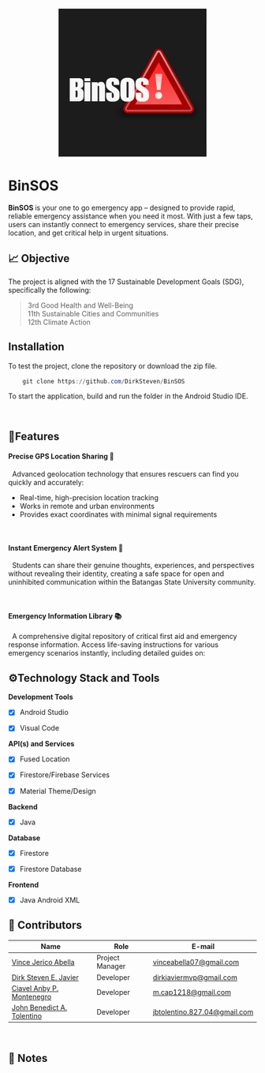 <p align = "center">
  <img src = "logobins.jpg" width = "300" height = "300" alt="LogoInsert"> 
</p>




# BinSOS


<b> BinSOS </b> is your one to go emergency app – designed to provide rapid, reliable emergency assistance when you need it most. With just a few taps, users can instantly connect to emergency services, share their precise location, and get critical help in urgent situations.
<br>


## 📈 Objective </a><br>
The project is aligned with the 17 Sustainable Development Goals (SDG), specifically the following:

> 3rd Good Health and Well-Being <br>
> 11th Sustainable Cities and Communities <br>
> 12th Climate Action <br>


## Installation

To test the project, clone the repository or download the zip file.


``` powershell
    git clone https://github.com/DirkSteven/BinSOS
``` 

To start the application, build and run the folder in the Android Studio IDE. 

<br>






## 🎯Features 




#### Precise GPS Location Sharing 📍    

&nbsp; Advanced geolocation technology that ensures rescuers can find you quickly and accurately:

- Real-time, high-precision location tracking
- Works in remote and urban environments
- Provides exact coordinates with minimal signal requirements

<br>


#### Instant Emergency Alert System 🚨

&nbsp; Students can share their genuine thoughts, experiences, and perspectives without revealing their identity, creating a safe space for open and uninhibited communication within the Batangas State University community.  

<br>


#### Emergency Information Library 📚

&nbsp; A comprehensive digital repository of critical first aid and emergency response information. Access life-saving instructions for various emergency scenarios instantly, including detailed guides on:




## ⚙️Technology Stack and Tools

<b> Development Tools </b>

- [x] Android Studio
- [x] Visual Code


<b> API(s) and Services </b>

- [x] Fused Location
- [x] Firestore/Firebase Services
- [x] Material Theme/Design


<b>Backend </b> <br>

- [x] Java

<b> Database </b> </br>

- [x] Firestore


- [x] Firestore Database

<b>Frontend </b>

- [x] Java Android XML



## 👷‍ Contributors<br>

| Name | Role | E-mail |
| --- | --- | --- |
| <a href = "https://github.com/DirkSteven">Vince Jerico Abella</a> | Project Manager| vinceabella07@gmail.com | 
| <a href = "https://github.com/LanceAndrei04">Dirk Steven E. Javier </a>| Developer  | dirkjaviermvp@gmail.com |
| <a href = "https://github.com/AeronEvangelista">Ciavel Anby P. Montenegro </a>| Developer | m.cap1218@gmail.com |
| <a href = "https://github.com/AeronEvangelista">John Benedict A. Tolentino </a>| Developer | jbtolentino.827.04@gmail.com |



<br>


##  <a id = "notes"> 📝 Notes </a><br>
<!-- [1] *** INSERT NOTE ***










